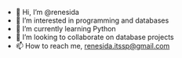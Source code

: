 - 👋 Hi, I’m @renesida
- 👀 I’m interested in programming and databases
- 🌱 I’m currently learning Python
- 💞️ I’m looking to collaborate on database projects
- 📫 How to reach me, renesida.itssp@gmail.com

<!---
renesida/renesida is a ✨ special ✨ repository because its `README.md` (this file) appears on your GitHub profile.
You can click the Preview link to take a look at your changes.
--->

